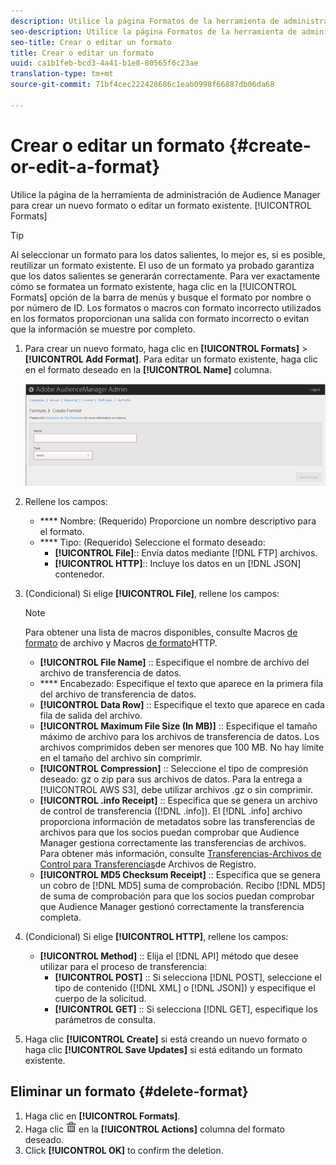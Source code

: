 ```yaml
---
description: Utilice la página Formatos de la herramienta de administración de Audience Manager para crear un nuevo formato o editar uno existente.
seo-description: Utilice la página Formatos de la herramienta de administración de Audience Manager para crear un nuevo formato o editar uno existente.
seo-title: Crear o editar un formato
title: Crear o editar un formato
uuid: ca1b1feb-bcd3-4a41-b1e8-80565f6c23ae
translation-type: tm+mt
source-git-commit: 71bf4cec222428686c1eab0998f66887db06da68

---
```



# Crear o editar un formato {#create-or-edit-a-format}

Utilice la página de la herramienta de administración de Audience Manager para crear un nuevo formato o editar un formato existente. [!UICONTROL Formats]

<!-- t_create_format.xml -->

>[!TIP]
>
>Al seleccionar un formato para los datos salientes, lo mejor es, si es posible, reutilizar un formato existente. El uso de un formato ya probado garantiza que los datos salientes se generarán correctamente. Para ver exactamente cómo se formatea un formato existente, haga clic en la [!UICONTROL Formats] opción de la barra de menús y busque el formato por nombre o por número de ID. Los formatos o macros con formato incorrecto utilizados en los formatos proporcionan una salida con formato incorrecto o evitan que la información se muestre por completo.

1. Para crear un nuevo formato, haga clic en **[!UICONTROL Formats]** &gt; **[!UICONTROL Add Format]**. Para editar un formato existente, haga clic en el formato deseado en la **[!UICONTROL Name]** columna.

   ![](assets/create_format.png)

1. Rellene los campos:
   * **** Nombre: (Requerido) Proporcione un nombre descriptivo para el formato.
   * **** Tipo: (Requerido) Seleccione el formato deseado:
      * **[!UICONTROL File]**:: Envía datos mediante [!DNL FTP] archivos.
      * **[!UICONTROL HTTP]**:: Incluye los datos en un [!DNL JSON] contenedor.

1. (Condicional) Si elige **[!UICONTROL File]**, rellene los campos:

   >[!NOTE]
   >
   >Para obtener una lista de macros disponibles, consulte Macros [de formato](../formats/file-formats.md#concept_A867101505074418A58DE325949E5089) de archivo y Macros [de formato](../formats/web-formats.md#reference_C392124A5F3F42E49F8AADDBA601ADFE)HTTP.

   * **[!UICONTROL File Name]** :: Especifique el nombre de archivo del archivo de transferencia de datos.
   * **** Encabezado: Especifique el texto que aparece en la primera fila del archivo de transferencia de datos.
   * **[!UICONTROL Data Row]** :: Especifique el texto que aparece en cada fila de salida del archivo.
   * **[!UICONTROL Maximum File Size (In MB)]** :: Especifique el tamaño máximo de archivo para los archivos de transferencia de datos. Los archivos comprimidos deben ser menores que 100 MB. No hay límite en el tamaño del archivo sin comprimir.
   * **[!UICONTROL Compression]** :: Seleccione el tipo de compresión deseado: gz o zip para sus archivos de datos. Para la entrega a [!UICONTROL AWS S3], debe utilizar archivos .gz o sin comprimir.
   * **[!UICONTROL .info Receipt]** :: Especifica que se genera un archivo de control de transferencia ([!DNL .info]). El [!DNL .info] archivo proporciona información de metadatos sobre las transferencias de archivos para que los socios puedan comprobar que Audience Manager gestiona correctamente las transferencias de archivos. Para obtener más información, consulte [Transferencias-Archivos de Control para Transferencias](https://marketing.adobe.com/resources/help/en_US/aam/c_s2s_add_transfer_control_files.html)de Archivos de Registro.
   * **[!UICONTROL MD5 Checksum Receipt]** :: Especifica que se genera un cobro de [!DNL MD5] suma de comprobación. Recibo [!DNL MD5] de suma de comprobación para que los socios puedan comprobar que Audience Manager gestionó correctamente la transferencia completa.

1. (Condicional) Si elige **[!UICONTROL HTTP]**, rellene los campos:

   * **[!UICONTROL Method]** :: Elija el [!DNL API] método que desee utilizar para el proceso de transferencia:
      * **[!UICONTROL POST]** :: Si selecciona [!DNL POST], seleccione el tipo de contenido ([!DNL XML] o [!DNL JSON]) y especifique el cuerpo de la solicitud.
      * **[!UICONTROL GET]** :: Si selecciona [!DNL GET], especifique los parámetros de consulta.

1. Haga clic **[!UICONTROL Create]** si está creando un nuevo formato o haga clic **[!UICONTROL Save Updates]** si está editando un formato existente.

## Eliminar un formato {#delete-format}

1. Haga clic en **[!UICONTROL Formats]**.
2. Haga clic ![](assets/icon_delete.png) en la **[!UICONTROL Actions]** columna del formato deseado.
3. Click **[!UICONTROL OK]** to confirm the deletion.
